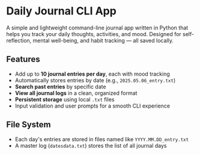 #  Daily Journal CLI App

A simple and lightweight command-line journal app written in Python that helps you track your daily thoughts, activities, and mood. Designed for self-reflection, mental well-being, and habit tracking — all saved locally.

##  Features

-  Add up to **10 journal entries per day**, each with mood tracking
-  Automatically stores entries by date (e.g., `2025.05.06_entry.txt`)
-  **Search past entries** by specific date
-  **View all journal logs** in a clean, organized format
-  **Persistent storage** using local `.txt` files
-  Input validation and user prompts for a smooth CLI experience

##  File System

- Each day's entries are stored in files named like `YYYY.MM.DD_entry.txt`
- A master log (`datesdata.txt`) stores the list of all journal days

